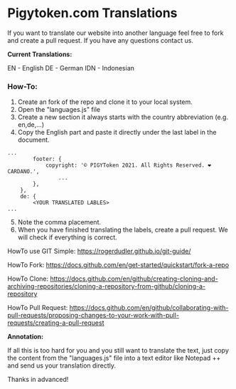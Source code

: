 # Pigytoken.com Translations

If you want to translate our website into another language feel free to fork and create a pull request.
If you have any questions contact us.

**Current Translations:**

EN - English
DE - German
IDN - Indonesian

### **How-To:**

1. Create an fork of the repo and clone it to your local system.
2. Open the "languages.js" file
3. Create a new section it always starts with the country abbreviation (e.g. en,de,...)
4. Copy the English part and paste it directly under the last label in the document.

```
...
        footer: {
            copyright: '© PIGYToken 2021. All Rights Reserved. ❤️ CARDANO.',
                ...
        },
    },
    de: {
        <YOUR TRANSLATED LABLES>
...
```

5. Note the comma placement.
6. When you have finished translating the labels, create a pull request. We will check if everything is correct.

HowTo use GIT Simple:
https://rogerdudler.github.io/git-guide/

HowTo Fork:
https://docs.github.com/en/get-started/quickstart/fork-a-repo

HowTo Clone:
https://docs.github.com/en/github/creating-cloning-and-archiving-repositories/cloning-a-repository-from-github/cloning-a-repository

HowTo Pull Request:
https://docs.github.com/en/github/collaborating-with-pull-requests/proposing-changes-to-your-work-with-pull-requests/creating-a-pull-request

**Annotation:**

If all this is too hard for you and you still want to translate the text, just copy the content from the "languages.js" file into a text editor like Notepad ++ and send us your translation directly.

Thanks in advanced!